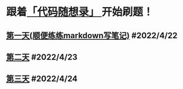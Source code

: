# 跟着[「代码随想录」 ](https://github.com/youngyangyang04/leetcode-master)开始刷题！

## [第一天(顺便练练markdown写笔记)](./notes/第一天.md) #2022/4/22

## [第二天](./notes/第二天.md) #2022/4/23

## [第三天](./notes/第二天.md) #2022/4/24
